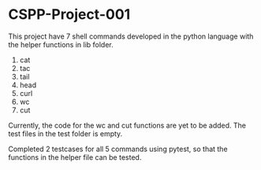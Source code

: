 # CSPP-Project-001

This project have 7 shell commands developed in the python language with the helper functions in lib folder.

1. cat
2. tac
3. tail
4. head
5. curl
6. wc
7. cut

Currently, the code for the wc and cut functions are yet to be added. The test files in the test folder is empty. 

Completed 2 testcases for all 5 commands using pytest, so that the functions in the helper file can be tested.